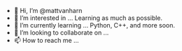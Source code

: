 - 👋 Hi, I’m @mattvanharn
- 👀 I’m interested in ... Learning as much as possible. 
- 🌱 I’m currently learning ... Python, C++, and more soon.
- 💞️ I’m looking to collaborate on ...
- 📫 How to reach me ...

<!---
mattvanharn/mattvanharn is a ✨ special ✨ repository because its `README.md` (this file) appears on your GitHub profile.
You can click the Preview link to take a look at your changes.
--->
